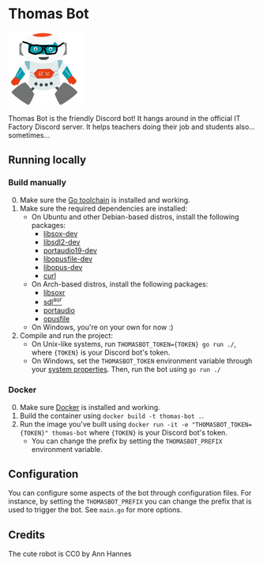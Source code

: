 Thomas Bot
==========

<img src="./images/logo.png" alt="Thomas Bot logo" width="150">

Thomas Bot is the friendly Discord bot! It hangs around in the official IT Factory Discord server.
It helps teachers doing their job and students also... sometimes... 

## Running locally

### Build manually
0. Make sure the [Go toolchain](https://golang.org/doc/install) is installed and working.
1. Make sure the required dependencies are installed:
    - On Ubuntu and other Debian-based distros, install the following packages: 
        - [libsox-dev](https://packages.debian.org/bullseye/libsox-dev) 
        - [libsdl2-dev](https://packages.debian.org/bullseye/libsdl2-dev) 
        - [portaudio19-dev](https://packages.debian.org/bullseye/portaudio19-dev)
        - [libopusfile-dev](https://packages.debian.org/bullseye/libopusfile-dev) 
        - [libopus-dev](https://packages.debian.org/bullseye/libopus-dev)
        - [curl](https://packages.debian.org/bullseye/curl)
    - On Arch-based distros, install the following packages: 
        - [libsoxr](https://archlinux.org/packages/extra/x86_64/libsoxr/)
        - [sdl<sup>aur</sup>](https://aur.archlinux.org/packages/sdl)
        - [portaudio](https://archlinux.org/packages/extra/x86_64/portaudio/)
        - [opusfile](https://archlinux.org/packages/extra/x86_64/opusfile/)
    - On Windows, you're on your own for now :)
2. Compile and run the project:
    - On Unix-like systems, run `THOMASBOT_TOKEN={TOKEN} go run ./`, where `{TOKEN}` is your Discord bot's token.
    - On Windows, set the `THOMASBOT_TOKEN` environment variable through your [system properties](https://docs.oracle.com/en/database/oracle/r-enterprise/1.5.1/oread/creating-and-modifying-environment-variables-on-windows.html). Then, run the bot using `go run ./`

### Docker
0. Make sure [Docker](https://docs.docker.com/get-started/) is installed and working.
1. Build the container using `docker build -t thomas-bot .`.
2. Run the image you've built using `docker run -it -e "THOMASBOT_TOKEN={TOKEN}" thomas-bot` where `{TOKEN}` is your Discord bot's token.
    - You can change the prefix by setting the `THOMASBOT_PREFIX` environment variable.

## Configuration
You can configure some aspects of the bot through configuration files. For instance, by setting the `THOMASBOT_PREFIX` you can change the prefix that is used to trigger the bot. See `main.go` for more options.

## Credits
The cute robot is CC0 by Ann Hannes
